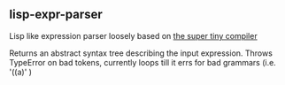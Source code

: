 ## lisp-expr-parser

Lisp like expression parser loosely based on [the super tiny compiler](https://github.com/jamiebuilds/the-super-tiny-compiler/blob/master/the-super-tiny-compiler.js)

Returns an abstract syntax tree describing the input expression.
Throws TypeError on bad tokens, currently loops till it errs for bad grammars (i.e. '((a)' )


